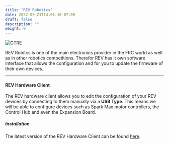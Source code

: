 ```yaml
---
title: "REV Robotics"
date: 2022-09-21T14:01:16-07:00
draft: false
description: ""
weight: 0
---
```


![CTRE](/gifs/robotconfig/rev.jpg?width=200px&height=200px)

REV Robitcs is one of the main electronics provider in the FRC world as well as in other robotics competitions. Therefor REV has it own software interface that allows the configuration and for you to update the firmware of their own devices.

---
  
#### REV Hardware Client 
The REV hardware client allows you to edit the configuration of your REV devices by connecting to them manually via a **USB Type**. This means we will be able to configure devices such as Spark Max motor controllers, the Control Hub and even the Expansion Board.  

##### Installation
The latest version of the REV Hardware Client can be found [here](https://docs.revrobotics.com/rev-hardware-client/getting-started/installation-instructions).